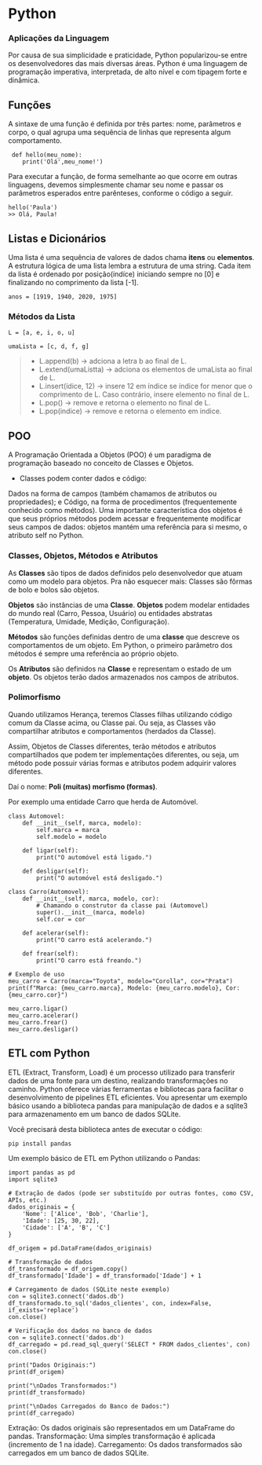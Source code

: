 # Python

### Aplicações da Linguagem

Por causa de sua simplicidade e praticidade, Python popularizou-se entre os desenvolvedores das mais diversas áreas. 
Python é uma linguagem de programação imperativa, interpretada, de alto nível e com tipagem forte e dinâmica. 

## Funções

A sintaxe de uma função é definida por três partes: nome, parâmetros e corpo, o qual agrupa uma sequência de linhas que representa algum comportamento.

```
 def hello(meu_nome):
    print('Olá',meu_nome!')
```
Para executar a função, de forma semelhante ao que ocorre em outras linguagens, devemos simplesmente chamar seu nome e passar os parâmetros esperados entre parênteses, 
conforme o código a seguir.

```
hello('Paula')
>> Olá, Paula!
```

## Listas e Dicionários

Uma lista é uma sequência de valores de dados chama **itens** ou **elementos**. A estrutura lógica de uma lista lembra a estrutura de uma string. Cada item da lista é ordenado por posição(indíce) iniciando sempre no [0] e finalizando no comprimento da lista [-1].

```
anos = [1919, 1940, 2020, 1975]
```

### Métodos da Lista

```
L = [a, e, i, o, u]
```
```
umaLista = [c, d, f, g]
```

>
> - L.append(b) -> adciona a letra b ao final de L.
> - L.extend(umaListta) -> adciona os elementos de umaLista ao final de L.
> - L.insert(ídice, 12) -> insere 12 em índice se índice for menor que o comprimento de L. Caso contrário, insere elemento no final de L.
> - L.pop() -> remove e retorna o elemento no final de L.
> - L.pop(indice) -> remove e retorna o elemento em indice.
>   

## POO

A Programação Orientada a Objetos (POO) é ​​um paradigma de programação baseado no conceito de Classes e Objetos.

- Classes podem conter dados e código:

Dados na forma de campos (também chamamos de atributos ou propriedades); e Código, na forma de procedimentos (frequentemente conhecido como métodos). Uma importante característica dos objetos é que seus próprios métodos podem acessar e frequentemente modificar seus campos de dados: objetos mantém uma referência para si mesmo, o atributo self no Python.

### Classes, Objetos, Métodos e Atributos

As **Classes** são tipos de dados definidos pelo desenvolvedor que atuam como um modelo para objetos. Pra não esquecer mais: Classes são fôrmas de bolo e bolos são objetos.

**Objetos** são instâncias de uma **Classe**. **Objetos** podem modelar entidades do mundo real (Carro, Pessoa, Usuário) ou entidades abstratas (Temperatura, Umidade, Medição, Configuração).

**Métodos** são funções definidas dentro de uma **classe** que descreve os comportamentos de um objeto. Em Python, o primeiro parâmetro dos métodos é sempre uma referência ao próprio objeto.

Os **Atributos** são definidos na **Classe** e representam o estado de um **objeto**. Os objetos terão dados armazenados nos campos de atributos. 

### Polimorfismo

Quando utilizamos Herança, teremos Classes filhas utilizando código comum da Classe acima, ou Classe pai. Ou seja, as Classes vão compartilhar atributos e comportamentos (herdados da Classe).

Assim, Objetos de Classes diferentes, terão métodos e atributos compartilhados que podem ter implementações diferentes, ou seja, um método pode possuir várias formas e atributos podem adquirir valores diferentes.

Daí o nome: **Poli (muitas) morfismo (formas)**.

Por exemplo uma entidade Carro que herda de Automóvel.

```
class Automovel:
    def __init__(self, marca, modelo):
        self.marca = marca
        self.modelo = modelo

    def ligar(self):
        print("O automóvel está ligado.")

    def desligar(self):
        print("O automóvel está desligado.")

class Carro(Automovel):
    def __init__(self, marca, modelo, cor):
        # Chamando o construtor da classe pai (Automovel)
        super().__init__(marca, modelo)
        self.cor = cor

    def acelerar(self):
        print("O carro está acelerando.")

    def frear(self):
        print("O carro está freando.")

# Exemplo de uso
meu_carro = Carro(marca="Toyota", modelo="Corolla", cor="Prata")
print(f"Marca: {meu_carro.marca}, Modelo: {meu_carro.modelo}, Cor: {meu_carro.cor}")

meu_carro.ligar()
meu_carro.acelerar()
meu_carro.frear()
meu_carro.desligar()
```

## ETL com Python

ETL (Extract, Transform, Load) é um processo utilizado para transferir dados de uma fonte para um destino, realizando transformações no caminho. Python oferece várias ferramentas e bibliotecas para facilitar o desenvolvimento de pipelines ETL eficientes. Vou apresentar um exemplo básico usando a biblioteca pandas para manipulação de dados e a sqlite3 para armazenamento em um banco de dados SQLite. 

Você precisará desta biblioteca antes de executar o código:
```
pip install pandas
```

Um exemplo básico de ETL em Python utilizando o Pandas:

```
import pandas as pd
import sqlite3

# Extração de dados (pode ser substituído por outras fontes, como CSV, APIs, etc.)
dados_originais = {
    'Nome': ['Alice', 'Bob', 'Charlie'],
    'Idade': [25, 30, 22],
    'Cidade': ['A', 'B', 'C']
}

df_origem = pd.DataFrame(dados_originais)

# Transformação de dados
df_transformado = df_origem.copy()
df_transformado['Idade'] = df_transformado['Idade'] + 1

# Carregamento de dados (SQLite neste exemplo)
con = sqlite3.connect('dados.db')
df_transformado.to_sql('dados_clientes', con, index=False, if_exists='replace')
con.close()

# Verificação dos dados no banco de dados
con = sqlite3.connect('dados.db')
df_carregado = pd.read_sql_query('SELECT * FROM dados_clientes', con)
con.close()

print("Dados Originais:")
print(df_origem)

print("\nDados Transformados:")
print(df_transformado)

print("\nDados Carregados do Banco de Dados:")
print(df_carregado)
```
Extração: Os dados originais são representados em um DataFrame do pandas.
Transformação: Uma simples transformação é aplicada (incremento de 1 na idade).
Carregamento: Os dados transformados são carregados em um banco de dados SQLite.



